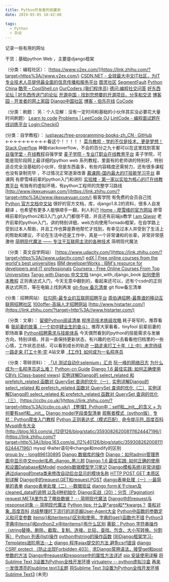 ```yaml
---
title: Python开发者的收藏夹
date: 2019-05-05 18:42:08

tags:
  - Python
  - 杂谈
---
```




记录一些有用的网址

干货：基础python Web ，主要是django框架

<!--more-->

（分类：编程社区）：
[https://www.v2ex.com/](https://link.zhihu.com/?target=https%3A//www.v2ex.com/)
[CSDN.NET - 全球最大中文IT社区，为IT专业技术人员提供最全面的信息传播和服务平台](https://link.zhihu.com/?target=http%3A//www.csdn.net/%3Fref%3Dtoolbar)
[图灵社区](https://link.zhihu.com/?target=http%3A//www.ituring.com.cn/)
[SegmentFault](https://link.zhihu.com/?target=http%3A//segmentfault.com/)
[Python China](https://link.zhihu.com/?target=http%3A//python-china.org/)
[酷壳 – CoolShell.cn](https://link.zhihu.com/?target=http%3A//coolshell.cn/)
[OurCoders (我们程序员)](https://link.zhihu.com/?target=http%3A//ourcoders.com/home/)
[德问:编程社交问答](https://link.zhihu.com/?target=http%3A//www.dewen.io/)
[好东西论坛 | 好东西传送门的论坛](https://link.zhihu.com/?target=http%3A//forum.memect.com/)
[开源中国 - 找到您想要的开源项目，分享和交流](https://link.zhihu.com/?target=http%3A//www.oschina.net/)
[博客园 - 开发者的网上家园](https://link.zhihu.com/?target=http%3A//www.cnblogs.com/)
[Django中国社区](https://link.zhihu.com/?target=http%3A//www.django-china.cn/)
[博客 - 伯乐在线](https://link.zhihu.com/?target=http%3A//blog.jobbole.com/)
[CoCode](https://link.zhihu.com/?target=http%3A//cocode.cc/)



（分类：刷题： 另：个人见解：没有一定时间和基础的小伙伴其实没必要花大量时间刷题）
[Learn to code](https://link.zhihu.com/?target=https%3A//www.codecademy.com/)
[Problems | LeetCode OJ](https://link.zhihu.com/?target=https%3A//leetcode.com/problemset/algorithms/)
[LintCode - 编程面试题在线训练平台](https://link.zhihu.com/?target=http%3A//www.lintcode.com/zh-cn/problem/)
[Login:CheckiO](https://link.zhihu.com/?target=http%3A//www.checkio.org/profile/login/%3Fnext%3D/station/home/)



(分类：自学教程）：
[justjavac/free-programming-books-zh_CN · GitHub](https://link.zhihu.com/?target=https%3A//github.com/justjavac/free-programming-books-zh_CN)   ←←←←←←←←←←看这个！！！！！
[菜鸟教程 - 学的不仅是技术，更是梦想！](https://link.zhihu.com/?target=http%3A//www.runoob.com/)
[Stack Overflow](https://link.zhihu.com/?target=http%3A//stackoverflow.com/)      神器stackoverflow，不会的百分之九十都可以在这里找到答案 
[自强学堂 - 在线教程](https://link.zhihu.com/?target=http%3A//www.ziqiangxuetang.com/)自强学堂
[麦子学院 - 专业IT职业在线教育平台](https://link.zhihu.com/?target=http%3A//www.maiziedu.com/) 麦子学院，可能是现阶段网上最详细的python web 系列教程，里面有的老师讲的特别好，特别适合完全没基础的小伙伴，但是东西虽多，有些内容精度还需努力，还有很多课程也没有录制完毕 ，不过情况正常逐渐改善
[慕课网-国内最大的IT技能学习平台](https://link.zhihu.com/?target=http%3A//www.imooc.com/) 慕课网  有廖雪峰前辈的python入门和进阶
[实验楼 - 第一家以实验为核心的IT在线教育平台](https://link.zhihu.com/?target=https%3A//www.shiyanlou.com/)  有独有的虚拟环境，有python工程师的完整学习路线
[http://www.jikexueyuan.com/](https://link.zhihu.com/?target=http%3A//www.jikexueyuan.com/)  极客学院 有免费的会员自己找
[Python 官方文档中文站](https://link.zhihu.com/?target=http%3A//python.usyiyi.cn/)      很好的官方文档，库，django1.8.2的资料，很多人自发翻译 ，也希望有更多人能够顺手一翻，利人利己
[Home - 廖雪峰的官方网站](https://link.zhihu.com/?target=http%3A//www.liaoxuefeng.com/)      廖雪峰前辈的python2和3入门,git入门都很不错，并且还有前端js教学
[I am Qiwsir](https://link.zhihu.com/?target=http%3A//www.itdiffer.com/)     老齐前辈的python入门，讲的特别详细，web方向使用Tornado框架，在自学路上受到过本人帮助，并且工作也算是靠他帮忙才找到，有幸见过本人并受到了生活上的帮助和建议，不论在生活中还是工作中，真是一个非常谦和的长辈，非常非常感激他
[简明现代魔法 —— 专注于互联网主流的各种技术](https://link.zhihu.com/?target=http%3A//www.nowamagic.net/) 简明现代魔法



（分类：英文自学网站）
[https://www.udacity.com/](https://link.zhihu.com/?target=https%3A//www.udacity.com/)
[edX | Free online courses from the world's best universities](https://link.zhihu.com/?target=https%3A//www.edx.org/)
[IBM developerWorks : IBM's resource for developers and IT professionals](https://link.zhihu.com/?target=http%3A//www.ibm.com/developerworks/)
[Coursera - Free Online Courses From Top Universities](https://link.zhihu.com/?target=https%3A//www.coursera.org/)
[Tango with Django 中文文档](https://link.zhihu.com/?target=http%3A//hackerxu.com/Twd/)     tango_with_django_book
[如何使用本教程](https://link.zhihu.com/?target=http%3A//c.biancheng.net/cpp/html/1402.html) 正则表达式入门，今天无意中翻到的，看起来还可以，还有个csdn的正则表达式网页，等在电脑上找到再发
[git-flow 备忘清单](https://link.zhihu.com/?target=http%3A//danielkummer.github.io/git-flow-cheatsheet/index.zh_CN.html)   git flow备忘清单 



(分类：招聘网站）
[拉勾网-最专业的互联网招聘平台](https://link.zhihu.com/?target=http%3A//www.lagou.com/)
[周伯通招聘-最靠谱的移动互联网招聘社区](https://link.zhihu.com/?target=http%3A//www.jobtong.com/)
[100offer-高端人才招聘网站](https://link.zhihu.com/?target=http%3A//www.100offer.com/)
[http://www.histarter.com/](https://link.zhihu.com/?target=http%3A//www.histarter.com/)



（分类：文章）：
[留彼Python阅读清单](https://link.zhihu.com/?target=https%3A//www.zybuluo.com/UniNova/note/96735)
[程序员技术练级攻略](https://link.zhihu.com/?target=http%3A//coolshell.cn/articles/4990.html) 耗子哥写的，推荐看看
[我前妻的故事（一个初中肄业生的奋斗）](https://link.zhihu.com/?target=http%3A//mp.weixin.qq.com/s%3F__biz%3DMjM5MjUwNzIyMA%3D%3D%26mid%3D400060668%26idx%3D1%26sn%3D9064cf2be8b99bdfb0fdf9eba157eaf6%26scene%3D23%26srcid%3D1023T4YvC6lwNJPXA5YRCfoA%23rd)    推荐大家看看，tinyfool 前辈前妻的职场故事
[Python招聘需求与技能体系](https://link.zhihu.com/?target=http%3A//www.wklken.me/posts/2013/12/21/python-jd.html) 今天偶然看到的python的技能需求与发展方向，特别详细，并且一直保持更新状态，有兴趣的也可以去看看他归档里的一些心情，工作状态总结，可以看到成长的轨迹
[一路走来打工十年（上·中）未完待续](https://link.zhihu.com/?target=http%3A//www.acfun.tv/v/ac2300100)
[一路走来 打工十年·完](https://link.zhihu.com/?target=http%3A//www.acfun.tv/a/ac2304009)  A站文章
[【工作】如何成为一名程序员](https://link.zhihu.com/?target=http%3A//www.acfun.tv/a/ac2312212)



（分类：零碎资料）：
[「UI 测试自动化selenium」汇总](https://link.zhihu.com/?target=http%3A//www.cnblogs.com/fnng/p/3157639.html)
[阮一峰的网络日志](https://link.zhihu.com/?target=http%3A//www.ruanyifeng.com/blog/)
[为什么成为一名程序员这么难？](https://link.zhihu.com/?target=http%3A//mp.weixin.qq.com/s%3F__biz%3DMjM5NjA0NjgyMA%3D%3D%26mid%3D206271329%26idx%3D1%26sn%3Da5c3adf9c534d2cbf08f34e96a856a6e%26scene%3D2%26from%3Dtimeline%26isappinstalled%3D0%23wechat_redirect)
[Python-cn Guide](https://link.zhihu.com/?target=http%3A//python-cn.org/%23/)
[Django 1.6 最佳实践: 如何正确使用 CBVs (Class-based views)](https://link.zhihu.com/?target=http%3A//www.tuicool.com/articles/eaERjyU)
[实例详解Django的 select_related 和 prefetch_related 函数对 QuerySet 查询的优化（一）](https://link.zhihu.com/?target=http%3A//blog.jobbole.com/74881/)
[实例详解Django的 select_related 和 prefetch_related 函数对 QuerySet 查询的优化（二）](https://link.zhihu.com/?target=http%3A//blog.jobbole.com/74914/)
[实例详解Django的 select_related 和 prefetch_related 函数对 QuerySet 查询的优化（三）](https://link.zhihu.com/?target=http%3A//blog.jobbole.com/75435/)
[https://ccbv.co.uk/](https://link.zhihu.com/?target=https%3A//ccbv.co.uk/)
[【整理】Python中：self和__init__的含义 + 为何要有self和__init__](https://link.zhihu.com/?target=http%3A//www.crifan.com/summary_the_meaning_of_self_and___init___in_python_and_why_need_them/)
[Django model字段类型清单](https://link.zhihu.com/?target=http%3A//www.cnblogs.com/lhj588/archive/2012/05/24/2516040.html)
[观察者模式（python版）](https://link.zhihu.com/?target=http%3A//blog.csdn.net/ponder008/article/details/6880400)
[专栏：Python爬虫入门教程](https://link.zhihu.com/?target=http%3A//blog.csdn.net/column/details/why-bug.html)
[Python 正则表达式（模式匹配）](https://link.zhihu.com/?target=http%3A//blog.csdn.net/smilelance/article/details/6529950)
[命令提示符_百度百科](https://link.zhihu.com/?target=http%3A//baike.baidu.com/link%3Furl%3D754jn0cN6vzF-wPzl2zhcdyc-LvIb_itiQWVHb53Mr8zW5x114e3eTpUYyNEbmuWalfBoa7yhWbvbFJW5cy9Y0OZZlliaejBGYOsUGyNJbLMnLhhHQypTfTwNCwQu4RAbbwiw-5gqoumRRXB1AaD9q%233)
[Mysql命令大全](https://link.zhihu.com/?target=http%3A//www.cnblogs.com/zhangzhu/archive/2013/07/04/3172486.html)
[http://blog.163.com/qj_l12@126/blog/static/359308262008111624447196/](https://link.zhihu.com/?target=http%3A//blog.163.com/qj_l12%40126/blog/static/359308262008111624447196/)
mysql 中alter语句中change和modify的区别  
[group by - long896130895](https://link.zhihu.com/?target=http%3A//www.cnblogs.com/forphp/p/3444652.html)
[Django 数据库的操作](https://link.zhihu.com/?target=http%3A//blog.renren.com/share/221734963/7835750512)
[Django：如何admin管理界面中显示中文model名称_django_男儿邦](https://link.zhihu.com/?target=http%3A//www.nanerbang.com/article/33/)
[Django 1.6 最佳实践: 如何正确的使用和设置Database和Model](https://link.zhihu.com/?target=http%3A//www.weiguda.com/blog/8/)
[models数据模型学习笔记](https://link.zhihu.com/?target=http%3A//blog.csdn.net/ab198604/article/details/12655765)
[Django模板系统(非常详细)](https://link.zhihu.com/?target=http%3A//blog.csdn.net/zhangxinrun/article/details/8095118)
[通过django的meta类来修改自动后台显示的模块名称](https://link.zhihu.com/?target=http%3A//lishiguang.iteye.com/blog/1328982)
[HTTP POST GET 本质区别详解](https://link.zhihu.com/?target=http%3A//blog.csdn.net/gideal_wang/article/details/4316691)
[Django中的request.GET和request.POST](https://link.zhihu.com/?target=http%3A//blog.csdn.net/parrot18/article/details/8617405)
[django表单处理（一）--最简单的表单](https://link.zhihu.com/?target=http%3A//blog.csdn.net/whoami021/article/details/20876685%3Futm_source%3Dtuicool)
[django表单处理（二）--数据验证](https://link.zhihu.com/?target=http%3A//blog.csdn.net/whoami021/article/details/20876965)
[django form关于clean及cleaned_data的说明 以及4种初始化](https://link.zhihu.com/?target=http%3A//www.douban.com/note/296298497/)
[Django实战（20）：分页（Pagination)](https://link.zhihu.com/?target=http%3A//www.cnblogs.com/holbrook/archive/2012/02/09/2357348.html)
[request.META里包含了哪些数据？ -- 简明现代魔法](https://link.zhihu.com/?target=http%3A//www.nowamagic.net/academy/detail/1318909)
[Django中的request与response对象 -- 简明现代魔法](https://link.zhihu.com/?target=http%3A//www.nowamagic.net/academy/detail/13281830)
[Python tips: 什么是*args和**kwargs？](https://link.zhihu.com/?target=http%3A//www.cnblogs.com/fengmk2/archive/2008/04/21/1163766.html)
[类和对象_百度百科](https://link.zhihu.com/?target=http%3A//baike.baidu.com/link%3Furl%3DSNdh8mZCqtI4gXpEuggnkT0SNqyJbixJCBsMU_5cV-mAkkxlg90wez79--ktR3vRsz6BoxiIT95u3e6Cx8Vt4q)
[总结整理时下流行的浏览器User-Agent大全](https://link.zhihu.com/?target=http%3A//www.360doc.com/content/12/1012/21/7662927_241124973.shtml)
[Python中函数的参数定义和可变参数](https://link.zhihu.com/?target=http%3A//blog.csdn.net/FeiSan/article/details/1729905)
[items()和iteritems()区别和使用，字典的get()函数也不错](https://link.zhihu.com/?target=http%3A//www.upour.com/2012/02/python-2-items-iteritems-get-set/)
[Python3字典中items()和python2.x中iteritems()有什么区别](https://link.zhihu.com/?target=http%3A//blog.csdn.net/suibianshen2012/article/details/41451287)
[黄聪：Python 字符串操作（string替换、删除、截取、复制、连接、比较、查找、包含、大小写转换、分割等）](https://link.zhihu.com/?target=http%3A//www.cnblogs.com/huangcong/archive/2011/08/29/2158268.html)
[Python 列表(list)操作](https://link.zhihu.com/?target=http%3A//blog.csdn.net/facevoid/article/details/5338048)
[python中string的操作函数](https://link.zhihu.com/?target=http%3A//pnig0s1992.blog.51cto.com/393390/369164/)
[(9)Django框架学习-Templates进阶用法--上](https://link.zhihu.com/?target=http%3A//www.cnblogs.com/btchenguang/archive/2012/09/01/2666763.html)
[django 程序ajax提交的方法,避免csrf错误](https://link.zhihu.com/?target=http%3A//www.yihaomen.com/article/python/324.htm)
[django CSRF protect （防止出现Forbidden 403）](https://link.zhihu.com/?target=http%3A//blog.csdn.net/shuifa2008/article/details/8679272)
[求Django常用语法，接受get和post参数的方法](https://link.zhihu.com/?target=http%3A//zhidao.baidu.com/link%3Furl%3DN_gh6U_iJ1K6KL_p5EM985BQ925uerpwlX3VpMXicjWffekT1wwybNA-78RZE1dTP_nHiIsVDeVNAn22N5nrKq)
[Django中request和response中的属性方法详述](https://link.zhihu.com/?target=http%3A//blog.chinaunix.net/uid-21633169-id-4332621.html)
[pip 安装使用详解](https://link.zhihu.com/?target=http%3A//www.ttlsa.com/python/how-to-install-and-use-pip-ttlsa/)
[将Sublime Text 3设置为Python全栈开发环境](https://link.zhihu.com/?target=http%3A//python.jobbole.com/81312/)
[virtualenv -- python虚拟沙盒](https://link.zhihu.com/?target=http%3A//www.cnblogs.com/tk091/p/3700013.html)
[再来一发很漂亮的sublime text3主题](https://link.zhihu.com/?target=http%3A//www.cnsecer.com/7896.html)
[将Sublime Text 3设置为Python全栈开发环境](https://link.zhihu.com/?target=http%3A//python.jobbole.com/81312/)
[Sublime Text3](https://link.zhihu.com/?target=http%3A//segmentfault.com/a/1190000002596724)
(未完)